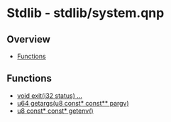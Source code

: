 
# Stdlib - stdlib/system.qnp

## Overview
 - [Functions](#functions)


## Functions
 - [void exit(i32 status) ...]()
 - [u64 getargs(u8 const* const** pargv)]()
 - [u8 const* const* getenv()]()

